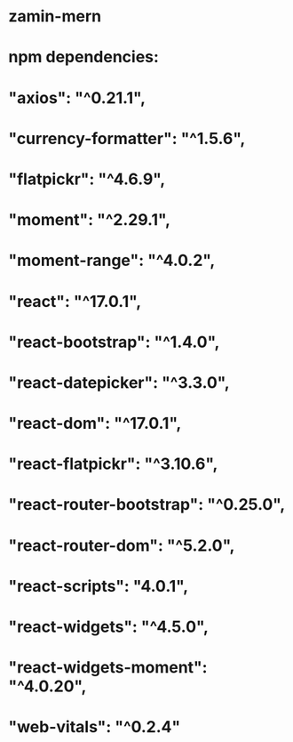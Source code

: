 # zamin-mern

# npm dependencies:

# "axios": "^0.21.1",

# "currency-formatter": "^1.5.6",

# "flatpickr": "^4.6.9",

# "moment": "^2.29.1",

# "moment-range": "^4.0.2",

# "react": "^17.0.1",

# "react-bootstrap": "^1.4.0",

# "react-datepicker": "^3.3.0",

# "react-dom": "^17.0.1",

# "react-flatpickr": "^3.10.6",

# "react-router-bootstrap": "^0.25.0",

# "react-router-dom": "^5.2.0",

# "react-scripts": "4.0.1",

# "react-widgets": "^4.5.0",

# "react-widgets-moment": "^4.0.20",

# "web-vitals": "^0.2.4"

